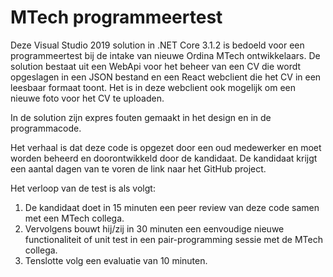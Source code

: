 # MTech programmeertest

Deze Visual Studio 2019 solution in .NET Core 3.1.2 is bedoeld voor een programmeertest bij de intake van nieuwe Ordina MTech ontwikkelaars.
De solution bestaat uit een WebApi voor het beheer van een CV die wordt opgeslagen in een JSON bestand en een React webclient die het CV in een leesbaar formaat toont.
Het is in deze webclient ook mogelijk om een nieuwe foto voor het CV te uploaden.

In de solution zijn expres fouten gemaakt in het design en in de programmacode.

Het verhaal is dat deze code is opgezet door een oud medewerker en moet worden beheerd en doorontwikkeld door de kandidaat.
De kandidaat krijgt een aantal dagen van te voren de link naar het GitHub project.

Het verloop van de test is als volgt:
1. De kandidaat doet in 15 minuten een peer review van deze code samen met een MTech collega.
2. Vervolgens bouwt hij/zij in 30 minuten een eenvoudige nieuwe functionaliteit of unit test in een pair-programming sessie met de MTech collega.
3. Tenslotte volg een evaluatie van 10 minuten.
